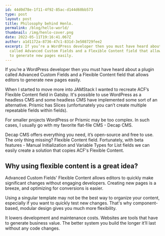 ```yaml
---
id: 44d0d78e-1f11-4f92-85ac-d144d60bb573
type: post
layout: post
title: Philosophy behind Henlo.
permalink: /blog/hello-world/
thumbnail: /img/henlo-cover.png
date: 2022-05-11T19:16:41.067Z
author: a1d1172a-8736-47c1-831d-3e508729fee2
excerpt: If you’re a WordPress developer then you must have heard about a plugin
  called Advanced Custom Fields and a Flexible Content field that allows editors
  to generate new pages easily.
---
```


If you’re a WordPress developer then you must have heard about a plugin called Advanced Custom Fields and a Flexible Content field that allows editors to generate new pages easily.

When I started to move more into JAMStack I wanted to recreate ACF’s Flexible Content field in Gatsby. It's possible to use WordPress as a headless CMS and some headless CMS have implemented some sort of an alternative. Prismic has Slices (unfortunately you can’t create multiple repeatable fields within fields).

For smaller projects WordPress or Prismic may be too complex. In such cases, I usually go with my favorite flat-file CMS - Decap CMS.

Decap CMS offers everything you need, it’s open-source and free to use. The only thing missing? Flexible Content field. Fortunately, with beta features - Manual Initialization and Variable Types for List fields we can easily create a solution that copies ACF's Flexible Content.

## Why using flexible content is a great idea?

Advanced Custom Fields' Flexible Content allows editors to quickly make significant changes without engaging developers. Creating new pages is a breeze, and optimizing for conversions is easier.

Using a singular template may not be the best way to organize your content, especially if you want to quickly test new changes. That's why component-based, modular design gives you much more flexibility.

It lowers development and maintenance costs. Websites are tools that have to generate business value. The better system you build the longer it’ll last without any code changes.
